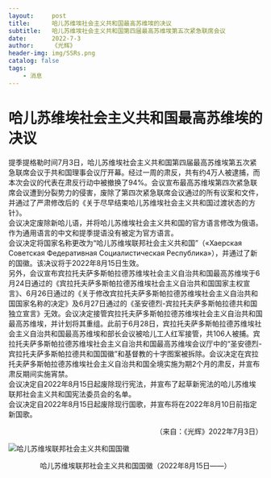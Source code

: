 ```yaml
---
layout:     post
title:      哈儿苏维埃社会主义共和国最高苏维埃的决议
subtitle:   哈儿苏维埃社会主义共和国第四届最高苏维埃第五次紧急联席会议
date:       2022-7-3
author:     《光辉》
header-img: img/SSRs.png
catalog: false
tags:
    - 消息
---
```


# 哈儿苏维埃社会主义共和国最高苏维埃的决议 
提季提格勒时间7月3日，哈儿苏维埃社会主义共和国第四届最高苏维埃第五次紧急联席会议于共和国理事会议厅开幕。经过一周的肃反，共有约4万人被逮捕，而本次会议的代表在肃反行动中被撤换了94%。会议宣布最高苏维埃第四次紧急联席会议遭到分裂势力的侵害，废除了第四次紧急联席会议通过的所有议案和文件，并通过了严肃修改后的《关于尽早结束哈儿苏维埃社会主义共和国过渡状态的方针》。  
会议决定废除新哈儿语，并将哈儿苏维埃社会主义共和国的官方语言修改为俄语。作为通用语言的中文和提季提语没有被定为官方语言。  
会议决定将国家名称更改为“哈儿苏维埃联邦社会主义共和国”（«Хаерская Советская Федеративная Социалистическая Республика»），并通过了新的国徽。该决议将于2022年8月15日生效。  
另外，会议宣布宾拉托夫萨多斯帕拉德苏维埃社会主义自治共和国最高苏维埃于6月24日通过的《宾拉托夫萨多斯帕拉德苏维埃社会主义自治共和国国家主权宣言》、6月26日通过的《关于修改宾拉托夫萨多斯帕拉德苏维埃社会主义自治共和国国家名称的决定》及6月27日通过的《圣安德烈-宾拉托夫萨多斯帕拉德共和国独立宣言》无效。会议决定接管宾拉托夫萨多斯帕拉德苏维埃社会主义自治共和国最高苏维埃，并计划将其重组。此前于6月28日，宾拉托夫萨多斯帕拉德苏维埃社会主义自治共和国最高苏维埃和部长会议被哈儿工人红军接管，共106人被捕。宾拉托夫萨多斯帕拉德苏维埃社会主义自治共和国最高苏维埃会议厅中的“圣安德烈-宾拉托夫萨多斯帕拉德共和国国徽”和基督教的十字图案被拆除。会议决定在宾拉托夫萨多斯帕拉德苏维埃社会主义自治共和国全境实施为期2个月的肃反，并宣布肃反期间实施宵禁。  
会议决定自2022年8月15日起废除现行宪法，并宣布了起草新宪法的哈儿苏维埃联邦社会主义共和国宪法委员会的名单。  
会议决定自2022年8月15日起废除现行国歌，并宣布将在2022年8月10日前指定新国歌。  
<div style="text-align: right">（来自：《光辉》2022年7月3日）</div>  
  
![哈儿苏维埃联邦社会主义共和国国徽](https://hssrgov.github.io/files/Haerskaya_SFSR-Emblem-1024.png)  
<div style="text-align: center">哈儿苏维埃联邦社会主义共和国国徽（2022年8月15日——）</div>